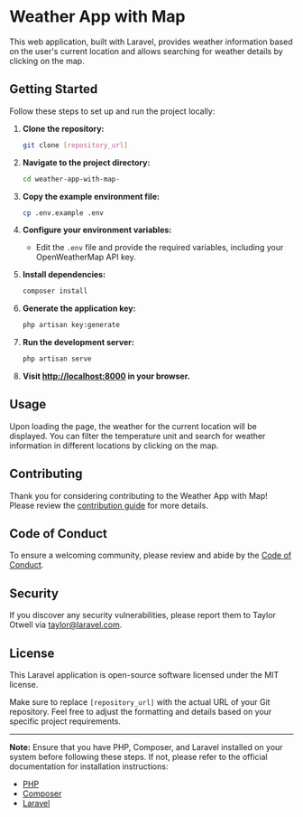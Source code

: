 # Weather App with Map

This web application, built with Laravel, provides weather information based on the user's current location and allows searching for weather details by clicking on the map.

## Getting Started

Follow these steps to set up and run the project locally:

1. **Clone the repository:**
   ```bash
   git clone [repository_url]
   ```

2. **Navigate to the project directory:**
   ```bash
   cd weather-app-with-map-
   ```

3. **Copy the example environment file:**
   ```bash
   cp .env.example .env
   ```

4. **Configure your environment variables:**
   - Edit the `.env` file and provide the required variables, including your OpenWeatherMap API key.

5. **Install dependencies:**
   ```bash
   composer install
   ```

6. **Generate the application key:**
   ```bash
   php artisan key:generate
   ```

7. **Run the development server:**
   ```bash
   php artisan serve
   ```

8. **Visit [http://localhost:8000](http://localhost:8000) in your browser.**

## Usage

Upon loading the page, the weather for the current location will be displayed. You can filter the temperature unit and search for weather information in different locations by clicking on the map.

## Contributing

Thank you for considering contributing to the Weather App with Map! Please review the [contribution guide](CONTRIBUTING.md) for more details.

## Code of Conduct

To ensure a welcoming community, please review and abide by the [Code of Conduct](CODE_OF_CONDUCT.md).

## Security

If you discover any security vulnerabilities, please report them to Taylor Otwell via taylor@laravel.com.

## License

This Laravel application is open-source software licensed under the MIT license.

Make sure to replace `[repository_url]` with the actual URL of your Git repository. Feel free to adjust the formatting and details based on your specific project requirements.

---

**Note:** Ensure that you have PHP, Composer, and Laravel installed on your system before following these steps. If not, please refer to the official documentation for installation instructions:

- [PHP](https://www.php.net/manual/en/install.php)
- [Composer](https://getcomposer.org/doc/00-intro.md)
- [Laravel](https://laravel.com/docs/8.x/installation)
